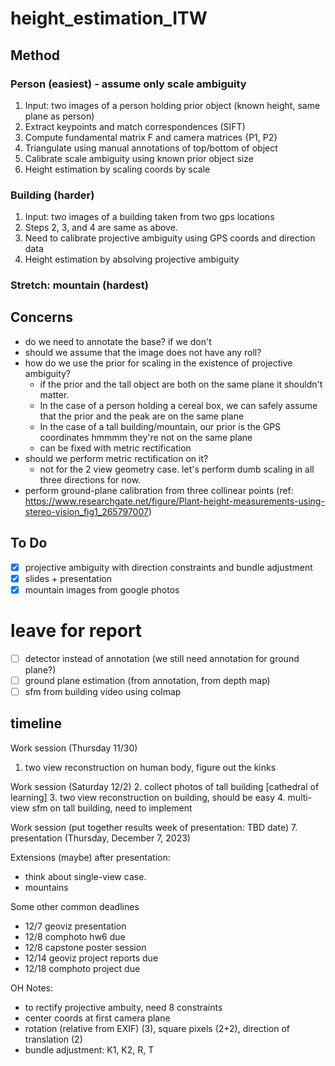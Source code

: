 # height_estimation_ITW




## Method
### Person (easiest) - assume only scale ambiguity
1. Input: two images of a person holding prior object (known height, same plane as person)
2. Extract keypoints and match correspondences (SIFT)
3. Compute fundamental matrix F and camera matrices {P1, P2}
4. Triangulate using manual annotations of top/bottom of object
5. Calibrate scale ambiguity using known prior object size
6. Height estimation by scaling coords by scale
### Building (harder)
1. Input: two images of a building taken from two gps locations
2. Steps 2, 3, and 4 are same as above.
5. Need to calibrate projective ambiguity using GPS coords and direction data
6. Height estimation by absolving projective ambiguity
### Stretch: mountain (hardest)

## Concerns
- do we need to annotate the base? if we don't 
- should we assume that the image does not have any roll? 
- how do we use the prior for scaling in the existence of projective ambiguity? 
    - if the prior and the tall object are both on the same plane it shouldn't matter. 
    - In the case of a person holding a cereal box, we can safely assume that the prior and the peak are on the same plane
    - In the case of a tall building/mountain, our prior is the GPS coordinates hmmmm they're not on the same plane
    - can be fixed with metric rectification
- should we perform metric rectification on it? 
    - not for the 2 view geometry case. let's perform dumb scaling in all three directions for now.
- perform ground-plane calibration from three collinear points (ref: https://www.researchgate.net/figure/Plant-height-measurements-using-stereo-vision_fig1_265797007)


## To Do
- [x] projective ambiguity with direction constraints and bundle adjustment
- [x] slides + presentation
- [x] mountain images from google photos

# leave for report
- [ ] detector instead of annotation (we still need annotation for ground plane?)
- [ ] ground plane estimation (from annotation, from depth map)
- [ ] sfm from building video using colmap

## timeline

Work session (Thursday 11/30)
1. two view reconstruction on human body, figure out the kinks

Work session (Saturday 12/2)
2. collect photos of tall building [cathedral of learning]
3. two view reconstruction on building, should be easy
4. multi-view sfm on tall building, need to implement

Work session (put together results week of presentation: TBD date)
7. presentation (Thursday, December 7, 2023)

Extensions (maybe) after presentation:
- think about single-view case.
- mountains


Some other common deadlines
- 12/7 geoviz presentation
- 12/8 comphoto hw6 due
- 12/8 capstone poster session
- 12/14 geoviz project reports due
- 12/18 comphoto project due


OH Notes:
- to rectify projective ambuity, need 8 constraints 
- center coords at first camera plane 
- rotation (relative from EXIF) (3), square pixels (2+2), direction of translation (2)
- bundle adjustment: K1, K2, R, T
